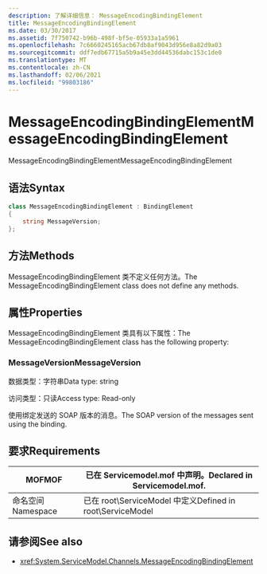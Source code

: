 ```yaml
---
description: 了解详细信息： MessageEncodingBindingElement
title: MessageEncodingBindingElement
ms.date: 03/30/2017
ms.assetid: 7f750742-b96b-498f-bf5e-05933a1a5961
ms.openlocfilehash: 7c6660245165acb67db8af9043d956e8a82d9a03
ms.sourcegitcommit: ddf7edb67715a5b9a45e3dd44536dabc153c1de0
ms.translationtype: MT
ms.contentlocale: zh-CN
ms.lasthandoff: 02/06/2021
ms.locfileid: "99803186"
---
```

# <a name="messageencodingbindingelement"></a><span data-ttu-id="37f02-103">MessageEncodingBindingElement</span><span class="sxs-lookup"><span data-stu-id="37f02-103">MessageEncodingBindingElement</span></span>

<span data-ttu-id="37f02-104">MessageEncodingBindingElement</span><span class="sxs-lookup"><span data-stu-id="37f02-104">MessageEncodingBindingElement</span></span>

## <a name="syntax"></a><span data-ttu-id="37f02-105">语法</span><span class="sxs-lookup"><span data-stu-id="37f02-105">Syntax</span></span>

```csharp
class MessageEncodingBindingElement : BindingElement
{
    string MessageVersion;
};
```

## <a name="methods"></a><span data-ttu-id="37f02-106">方法</span><span class="sxs-lookup"><span data-stu-id="37f02-106">Methods</span></span>

<span data-ttu-id="37f02-107">MessageEncodingBindingElement 类不定义任何方法。</span><span class="sxs-lookup"><span data-stu-id="37f02-107">The MessageEncodingBindingElement class does not define any methods.</span></span>

## <a name="properties"></a><span data-ttu-id="37f02-108">属性</span><span class="sxs-lookup"><span data-stu-id="37f02-108">Properties</span></span>

<span data-ttu-id="37f02-109">MessageEncodingBindingElement 类具有以下属性：</span><span class="sxs-lookup"><span data-stu-id="37f02-109">The MessageEncodingBindingElement class has the following property:</span></span>

### <a name="messageversion"></a><span data-ttu-id="37f02-110">MessageVersion</span><span class="sxs-lookup"><span data-stu-id="37f02-110">MessageVersion</span></span>

<span data-ttu-id="37f02-111">数据类型：字符串</span><span class="sxs-lookup"><span data-stu-id="37f02-111">Data type: string</span></span>

<span data-ttu-id="37f02-112">访问类型：只读</span><span class="sxs-lookup"><span data-stu-id="37f02-112">Access type: Read-only</span></span>

<span data-ttu-id="37f02-113">使用绑定发送的 SOAP 版本的消息。</span><span class="sxs-lookup"><span data-stu-id="37f02-113">The SOAP version of the messages sent using the binding.</span></span>

## <a name="requirements"></a><span data-ttu-id="37f02-114">要求</span><span class="sxs-lookup"><span data-stu-id="37f02-114">Requirements</span></span>

|<span data-ttu-id="37f02-115">MOF</span><span class="sxs-lookup"><span data-stu-id="37f02-115">MOF</span></span>|<span data-ttu-id="37f02-116">已在 Servicemodel.mof 中声明。</span><span class="sxs-lookup"><span data-stu-id="37f02-116">Declared in Servicemodel.mof.</span></span>|
|---------|-----------------------------------|
|<span data-ttu-id="37f02-117">命名空间</span><span class="sxs-lookup"><span data-stu-id="37f02-117">Namespace</span></span>|<span data-ttu-id="37f02-118">已在 root\ServiceModel 中定义</span><span class="sxs-lookup"><span data-stu-id="37f02-118">Defined in root\ServiceModel</span></span>|

## <a name="see-also"></a><span data-ttu-id="37f02-119">请参阅</span><span class="sxs-lookup"><span data-stu-id="37f02-119">See also</span></span>

- <xref:System.ServiceModel.Channels.MessageEncodingBindingElement>
